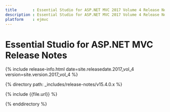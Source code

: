 ```yaml
---
title       : Essential Studio for ASP.NET MVC 2017 Volume 4 Release Notes
description : Essential Studio for ASP.NET MVC 2017 Volume 4 Release Notes
platform    : ejmvc
---
```


# Essential Studio for ASP.NET MVC Release Notes

{% include release-info.html date=site.releasedate.2017_vol_4 version=site.version.2017_vol_4 %} 

{% directory path: _includes/release-notes/v15.4.0.x %}

{% include {{file.url}} %}

{% enddirectory %}
